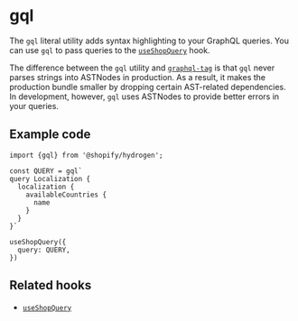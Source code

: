 # gql


The `gql` literal utility adds syntax highlighting to your GraphQL queries. You can use `gql` to pass queries to the [`useShopQuery`](/hooks/global/useshopquery/) hook.

The difference between the `gql` utility and [`graphql-tag`](https://github.com/apollographql/graphql-tag) is that `gql` never parses strings into ASTNodes in production. As a result, it makes the production bundle smaller by dropping certain AST-related dependencies. In development, however, `gql` uses ASTNodes to provide better errors in your queries.

## Example code

```tsx
import {gql} from '@shopify/hydrogen';

const QUERY = gql`
query Localization {
  localization {
    availableCountries {
      name
    }
  }
}`

useShopQuery({
  query: QUERY,
})
```

## Related hooks

- [`useShopQuery`](/hooks/global/useshopquery/)
